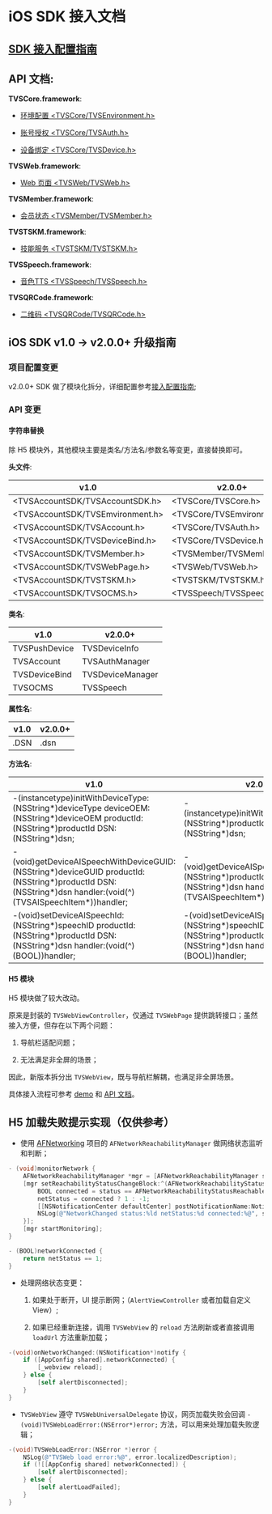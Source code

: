# iOS SDK 接入文档

## [SDK 接入配置指南][1]

## API 文档:

  **TVSCore.framework**:

  * [环境配置 <TVSCore/TVSEnvironment.h>][2]

  * [账号授权 <TVSCore/TVSAuth.h>][3]

  * [设备绑定 <TVSCore/TVSDevice.h>][4]

  **TVSWeb.framework**:

  * [Web 页面 <TVSWeb/TVSWeb.h>][5]

  **TVSMember.framework**:

  * [会员状态 <TVSMember/TVSMember.h>][6]
  
  **TVSTSKM.framework**:

  * [技能服务 <TVSTSKM/TVSTSKM.h>][7]
  
  **TVSSpeech.framework**:

  * [音色TTS <TVSSpeech/TVSSpeech.h>][8]
  
  **TVSQRCode.framework**:

  * [二维码 <TVSQRCode/TVSQRCode.h>][9]
  
## iOS SDK v1.0 -> v2.0.0+ 升级指南

### 项目配置变更

v2.0.0+ SDK 做了模块化拆分，详细配置参考[接入配置指南][10];

### API 变更

#### 字符串替换

除 H5 模块外，其他模块主要是类名/方法名/参数名等变更，直接替换即可。

**头文件**:

| v1.0 | v2.0.0+ |
| ------ | ------ |
| <TVSAccountSDK/TVSAccountSDK.h> | <TVSCore/TVSCore.h> |
| <TVSAccountSDK/TVSEmvironment.h> | <TVSCore/TVSEmvironment.h> |
| <TVSAccountSDK/TVSAccount.h> | <TVSCore/TVSAuth.h> |
| <TVSAccountSDK/TVSDeviceBind.h> | <TVSCore/TVSDevice.h> |
| <TVSAccountSDK/TVSMember.h> | <TVSMember/TVSMember.h> |
| <TVSAccountSDK/TVSWebPage.h> | <TVSWeb/TVSWeb.h> |
| <TVSAccountSDK/TVSTSKM.h> | <TVSTSKM/TVSTSKM.h> |
| <TVSAccountSDK/TVSOCMS.h> | <TVSSpeech/TVSSpeech.h> |

**类名**:

| v1.0 | v2.0.0+ |
| ------ | ------ |
| TVSPushDevice | TVSDeviceInfo |
| TVSAccount | TVSAuthManager |
| TVSDeviceBind | TVSDeviceManager |
| TVSOCMS | TVSSpeech |

**属性名**:

| v1.0 | v2.0.0+ |
| ------ | ------ |
| .DSN | .dsn |

**方法名**:

| v1.0 | v2.0.0+ |
| ------ | ------ |
| -(instancetype)initWithDeviceType:(NSString*)deviceType deviceOEM:(NSString*)deviceOEM productId:(NSString*)productId DSN:(NSString*)dsn; | -(instancetype)initWithDeviceProductId:(NSString*)productId dsn:(NSString*)dsn; |
| -(void)getDeviceAISpeechWithDeviceGUID:(NSString*)deviceGUID productId:(NSString*)productId DSN:(NSString*)dsn handler:(void(^)(TVSAISpeechItem*))handler; | -(void)getDeviceAISpeechWithProductId:(NSString*)productId dsn:(NSString*)dsn handler:(void(^)(TVSAISpeechItem*))handler; |
| -(void)setDeviceAISpeechId:(NSString*)speechID productId:(NSString*)productId DSN:(NSString*)dsn handler:(void(^)(BOOL))handler; | -(void)setDeviceAISpeechId:(NSString*)speechID productId:(NSString*)productId dsn:(NSString*)dsn handler:(void(^)(BOOL))handler; |

#### H5 模块

H5 模块做了较大改动。

原来是封装的 `TVSWebViewController`，仅通过 `TVSWebPage` 提供跳转接口；虽然接入方便，但存在以下两个问题：

1. 导航栏适配问题；

2. 无法满足非全屏的场景；

因此，新版本拆分出 `TVSWebView`，既与导航栏解耦，也满足非全屏场景。

具体接入流程可参考 [demo][11] 和 [API 文档][12]。

## H5 加载失败提示实现（仅供参考）

* 使用 [AFNetworking][1] 项目的 `AFNetworkReachabilityManager` 做网络状态监听和判断；

```objective-c
- (void)monitorNetwork {
    AFNetworkReachabilityManager *mgr = [AFNetworkReachabilityManager sharedManager];
    [mgr setReachabilityStatusChangeBlock:^(AFNetworkReachabilityStatus status) {
        BOOL connected = status == AFNetworkReachabilityStatusReachableViaWiFi || status == AFNetworkReachabilityStatusReachableViaWWAN;
        netStatus = connected ? 1 : -1;
        [[NSNotificationCenter defaultCenter] postNotificationName:NotifyNetworkChanged object:self userInfo:@{@"netStatus":[NSNumber numberWithInteger:netStatus]}];
        NSLog(@"NetworkChanged status:%ld netStatus:%d connected:%@", status, netStatus, connected?@"YES":@"NO");
    }];
    [mgr startMonitoring];
}

- (BOOL)networkConnected {
    return netStatus == 1;
}
```

* 处理网络状态变更：

  1. 如果处于断开，UI 提示断网；（`AlertViewController` 或者加载自定义 View）;

  2. 如果已经重新连接，调用 `TVSWebView` 的 `reload` 方法刷新或者直接调用 `loadUrl` 方法重新加载；
  
```objective-c
-(void)onNetworkChanged:(NSNotification*)notify {
    if ([AppConfig shared].networkConnected) {
        [_webview reload];
    } else {
        [self alertDisconnected];
    }
}
```

* `TVSWebView` 遵守 `TVSWebUniversalDelegate` 协议，网页加载失败会回调 `-(void)TVSWebLoadError:(NSError*)error;` 方法，可以用来处理加载失败逻辑；

```objective-c
-(void)TVSWebLoadError:(NSError *)error {
    NSLog(@"TVSWeb load error:%@", error.localizedDescription);
    if (![[AppConfig shared] networkConnected]) {
        [self alertDisconnected];
    } else {
        [self alertLoadFailed];
    }
}
```

 
[1]: https://github.com/AFNetworking/AFNetworking



  [1]: https://github.com/TencentDingdang/dmsdk/blob/master/doc/iOS/%E5%8E%82%E5%95%86APP(iOS)%E6%8E%A5%E5%85%A5%E9%85%8D%E7%BD%AE%E6%8C%87%E5%8D%97.md

  [2]: https://github.com/TencentDingdang/dmsdk/blob/master/doc/iOS/api-doc/TVSEnvironment.md

  [3]: https://github.com/TencentDingdang/dmsdk/blob/master/doc/iOS/api-doc/TVSAuth.md

  [4]: https://github.com/TencentDingdang/dmsdk/blob/master/doc/iOS/api-doc/TVSDevice.md

  [5]: https://github.com/TencentDingdang/dmsdk/blob/master/doc/iOS/api-doc/TVSWeb.md

  [6]: https://github.com/TencentDingdang/dmsdk/blob/master/doc/iOS/api-doc/TVSMember.md

  [7]: https://github.com/TencentDingdang/dmsdk/blob/master/doc/iOS/api-doc/TVSTSKM.md

  [8]: https://github.com/TencentDingdang/dmsdk/blob/master/doc/iOS/api-doc/TVSSpeech.md

  [9]: https://github.com/TencentDingdang/dmsdk/blob/master/doc/iOS/api-doc/TVSQRCode.md
  
  [10]: https://github.com/TencentDingdang/dmsdk/blob/master/doc/iOS/厂商APP(iOS)接入配置指南.md
  
  [11]: https://github.com/TencentDingdang/dmsdk/blob/master/demo/iOS/TVSAccountDemo/TVSAccountDemo/BrowserVC.m
  
  [12]: https://github.com/TencentDingdang/dmsdk/blob/master/doc/iOS/api-doc/TVSWeb.md
